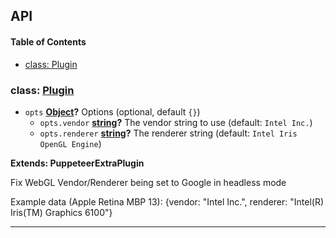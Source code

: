 ## API

<!-- Generated by documentation.js. Update this documentation by updating the source code. -->

#### Table of Contents

- [class: Plugin](#class-plugin)

### class: [Plugin](https://github.com/berstend/puppeteer-extra/blob/7a9082f9837f2403099e2181d639aa0065c51ba9/packages/puppeteer-extra-plugin-stealth/evasions/webgl.vendor/index.js#L16-L54)

- `opts` **[Object](https://developer.mozilla.org/docs/Web/JavaScript/Reference/Global_Objects/Object)?** Options (optional, default `{}`)
  - `opts.vendor` **[string](https://developer.mozilla.org/docs/Web/JavaScript/Reference/Global_Objects/String)?** The vendor string to use (default: `Intel Inc.`)
  - `opts.renderer` **[string](https://developer.mozilla.org/docs/Web/JavaScript/Reference/Global_Objects/String)?** The renderer string (default: `Intel Iris OpenGL Engine`)

**Extends: PuppeteerExtraPlugin**

Fix WebGL Vendor/Renderer being set to Google in headless mode

Example data (Apple Retina MBP 13): {vendor: "Intel Inc.", renderer: "Intel(R) Iris(TM) Graphics 6100"}

---
